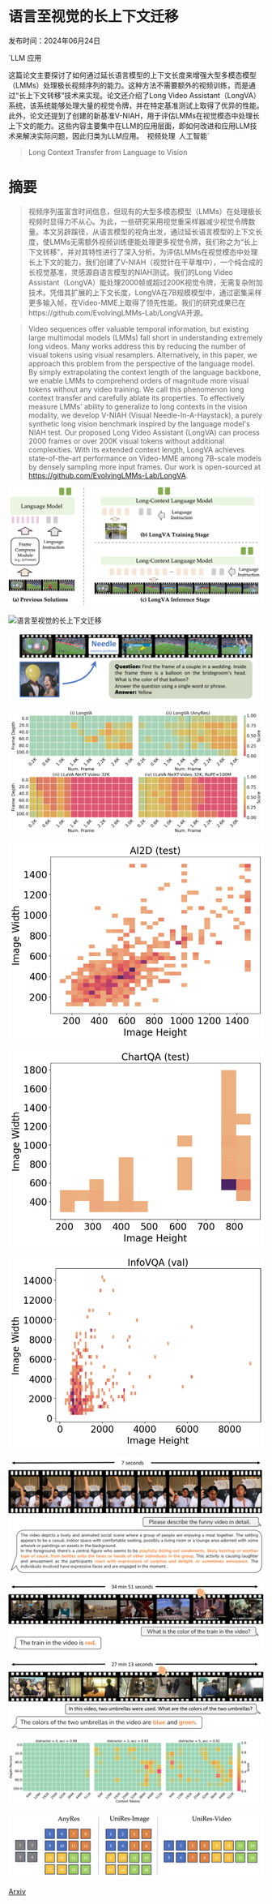 # 语言至视觉的长上下文迁移

发布时间：2024年06月24日

`LLM 应用

这篇论文主要探讨了如何通过延长语言模型的上下文长度来增强大型多模态模型（LMMs）处理极长视频序列的能力。这种方法不需要额外的视频训练，而是通过“长上下文转移”技术来实现。论文还介绍了Long Video Assistant（LongVA）系统，该系统能够处理大量的视觉令牌，并在特定基准测试上取得了优异的性能。此外，论文还提到了创建的新基准V-NIAH，用于评估LMMs在视觉模态中处理长上下文的能力。这些内容主要集中在LLM的应用层面，即如何改进和应用LLM技术来解决实际问题，因此归类为LLM应用。` `视频处理` `人工智能`

> Long Context Transfer from Language to Vision

# 摘要

> 视频序列虽富含时间信息，但现有的大型多模态模型（LMMs）在处理极长视频时显得力不从心。为此，一些研究采用视觉重采样器减少视觉令牌数量。本文另辟蹊径，从语言模型的视角出发，通过延长语言模型的上下文长度，使LMMs无需额外视频训练便能处理更多视觉令牌，我们称之为“长上下文转移”，并对其特性进行了深入分析。为评估LMMs在视觉模态中处理长上下文的能力，我们创建了V-NIAH（视觉针在干草堆中），一个纯合成的长视觉基准，灵感源自语言模型的NIAH测试。我们的Long Video Assistant（LongVA）能处理2000帧或超过200K视觉令牌，无需复杂附加技术。凭借其扩展的上下文长度，LongVA在7B规模模型中，通过密集采样更多输入帧，在Video-MME上取得了领先性能。我们的研究成果已在https://github.com/EvolvingLMMs-Lab/LongVA开源。

> Video sequences offer valuable temporal information, but existing large multimodal models (LMMs) fall short in understanding extremely long videos. Many works address this by reducing the number of visual tokens using visual resamplers. Alternatively, in this paper, we approach this problem from the perspective of the language model. By simply extrapolating the context length of the language backbone, we enable LMMs to comprehend orders of magnitude more visual tokens without any video training. We call this phenomenon long context transfer and carefully ablate its properties. To effectively measure LMMs' ability to generalize to long contexts in the vision modality, we develop V-NIAH (Visual Needle-In-A-Haystack), a purely synthetic long vision benchmark inspired by the language model's NIAH test. Our proposed Long Video Assistant (LongVA) can process 2000 frames or over 200K visual tokens without additional complexities. With its extended context length, LongVA achieves state-of-the-art performance on Video-MME among 7B-scale models by densely sampling more input frames. Our work is open-sourced at https://github.com/EvolvingLMMs-Lab/LongVA.

![语言至视觉的长上下文迁移](../../../paper_images/2406.16852/longva_plot.png)

![语言至视觉的长上下文迁移](../../../paper_images/2406.16852/uniresv2.png)

![语言至视觉的长上下文迁移](../../../paper_images/2406.16852/x1.png)

![语言至视觉的长上下文迁移](../../../paper_images/2406.16852/video_niah.png)

![语言至视觉的长上下文迁移](../../../paper_images/2406.16852/ai2d_image_plot.jpg)

![语言至视觉的长上下文迁移](../../../paper_images/2406.16852/chartqa_image_plot.jpg)

![语言至视觉的长上下文迁移](../../../paper_images/2406.16852/infovqa_val_image_plot.jpg)

![语言至视觉的长上下文迁移](../../../paper_images/2406.16852/x2.png)

![语言至视觉的长上下文迁移](../../../paper_images/2406.16852/x3.png)

![语言至视觉的长上下文迁移](../../../paper_images/2406.16852/x4.png)

![语言至视觉的长上下文迁移](../../../paper_images/2406.16852/text_niah.jpg)

![语言至视觉的长上下文迁移](../../../paper_images/2406.16852/anyres_unires.png)

[Arxiv](https://arxiv.org/abs/2406.16852)